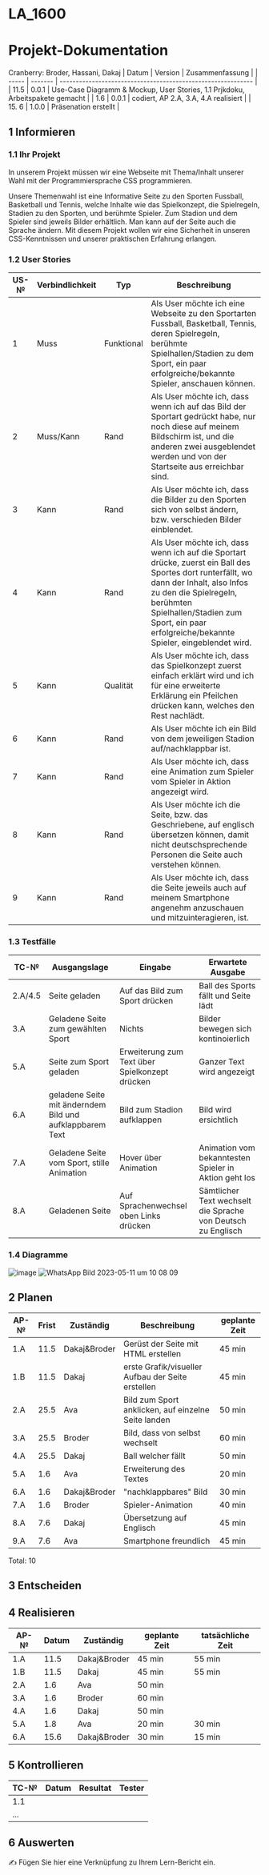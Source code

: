 # LA_1600
# Projekt-Dokumentation

Cranberry: Broder, Hassani, Dakaj
| Datum | Version | Zusammenfassung                                              |
| ----- | ------- | ------------------------------------------------------------ |
|  11.5     | 0.0.1   | Use-Case Diagramm & Mockup, User Stories, 1.1 Prjkdoku, Arbeitspakete gemacht |
|   1.6    |   0.0.1 |    codiert, AP 2.A, 3.A, 4.A realisiert              |
|    15. 6  | 1.0.0   |   Präsenation erstellt                                                           |

## 1 Informieren

### 1.1 Ihr Projekt

In unserem Projekt müssen wir eine Webseite mit Thema/Inhalt unserer Wahl mit der Programmiersprache CSS programmieren. 



Unsere Themenwahl ist eine Informative Seite zu den Sporten Fussball, Basketball und Tennis, welche Inhalte wie das Spielkonzept, die Spielregeln, Stadien zu den Sporten, und berühmte Spieler. Zum Stadion und dem Spieler sind jeweils Bilder erhältlich. Man kann auf der Seite auch die Sprache ändern. Mit diesem Projekt wollen wir eine Sicherheit in unseren CSS-Kenntnissen und unserer praktischen Erfahrung erlangen. 


### 1.2 User Stories

| US-№ | Verbindlichkeit | Typ  | Beschreibung                       |
| ---- | --------------- | ---- | ---------------------------------- |
| 1  | Muss  |  Funktional| Als User möchte ich eine Webseite zu den Sportarten Fussball, Basketball, Tennis, deren Spielregeln, berühmte Spielhallen/Stadien zu dem Sport, ein paar erfolgreiche/bekannte Spieler, anschauen können. |
|2|Muss/Kann|Rand| Als User möchte ich, dass wenn ich auf das Bild der Sportart gedrückt habe, nur noch diese auf meinem Bildschirm ist, und die anderen zwei ausgeblendet werden und von der Startseite aus erreichbar sind.|
|3|Kann|Rand|Als User möchte ich, dass die Bilder zu den Sporten sich von selbst ändern, bzw. verschieden Bilder einblendet. |
|4|Kann| Rand|Als User möchte ich, dass wenn ich auf die Sportart drücke, zuerst ein Ball des Sportes dort runterfällt, wo dann der Inhalt, also Infos zu den die Spielregeln, berühmten Spielhallen/Stadien zum Sport, ein paar erfolgreiche/bekannte Spieler, eingeblendet wird.|
|5|Kann|Qualität|Als User möchte ich, dass das Spielkonzept zuerst einfach erklärt wird und ich für eine erweiterte Erklärung ein Pfeilchen drücken kann, welches den Rest nachlädt.|
|6|Kann |Rand|Als User möchte ich ein Bild von dem jeweiligen Stadion auf/nachklappbar ist.|
|7|Kann|Rand|Als User möchte ich, dass eine Animation zum Spieler vom Spieler in Aktion angezeigt wird.|
|8 | Kann| Rand| Als User möchte ich die Seite, bzw. das Geschriebene, auf englisch übersetzen können, damit nicht deutschsprechende Personen die Seite auch verstehen können. |
|9| Kann | Rand | Als User möchte ich, dass die Seite jeweils auch auf meinem Smartphone angenehm anzuschauen und mitzuinteragieren, ist.|


### 1.3 Testfälle

| TC-№ | Ausgangslage | Eingabe | Erwartete Ausgabe |
| ---- | ------------ | ------- | ----------------- |
| 2.A/4.5  |   Seite geladen           |  Auf das Bild zum Sport drücken   |   Ball des Sports fällt und Seite lädt                |
| 3.A |  Geladene Seite zum gewählten Sport   |  Nichts        |    Bilder bewegen sich kontinoierlich         |
| 5.A| Seite zum Sport geladen |Erweiterung zum Text über Spielkonzept drücken |Ganzer Text wird angezeigt|
|6.A| geladene Seite mit änderndem Bild und aufklappbarem Text|Bild zum Stadion aufklappen | Bild wird ersichtlich |
|7.A|Geladene Seite vom Sport, stille Animation |Hover über Animation |Animation vom bekanntesten Spieler in Aktion geht los|
|8.A |Geladenen Seite | Auf Sprachenwechsel oben Links drücken| Sämtlicher Text wechselt die Sprache von Deutsch zu Englisch |


### 1.4 Diagramme

![image](https://github.com/Tupacshakurfeateminem/LA_1600/assets/111044137/1884d71e-55f7-470c-a6c7-73212dfdaae0)
![WhatsApp Bild 2023-05-11 um 10 08 09](https://github.com/Tupacshakurfeateminem/LA_1600/assets/89085609/b1a452e2-9391-48f9-8dcc-fbc77e4b4f77)


## 2 Planen

| AP-№ | Frist | Zuständig | Beschreibung | geplante Zeit |
| ---- | ----- | --------- | ------------ | ------------- |
| 1.A  |  11.5  |  Dakaj&Broder | Gerüst der Seite mit HTML erstellen | 45 min   |
|1.B| 11.5 |Dakaj |erste Grafik/visueller Aufbau der Seite erstellen| 45 min | 
|2.A | 25.5| Ava| Bild zum Sport anklicken, auf einzelne Seite landen| 50 min |
| 3.A  | 25.5 | Broder   |  Bild, dass von selbst wechselt   |   60 min    |
|4.A | 25.5|Dakaj | Ball welcher fällt| 50 min |
| 5.A|1.6| Ava|Erweiterung des Textes | 20 min|
|6.A |1.6 |Dakaj&Broder |"nachklappbares" Bild| 30 min|
|7.A |1.6 | Broder| Spieler-Animation| 40 min |
|8.A |7.6| Dakaj|Übersetzung auf Englisch | 45 min |
|9.A|7.6 |Ava |Smartphone freundlich| 45 min |

Total: 
10

## 3 Entscheiden



## 4 Realisieren

| AP-№ | Datum | Zuständig | geplante Zeit | tatsächliche Zeit |
| ---- | ----- | --------- | ------------- | ----------------- |
| 1.A  |   11.5    |  Dakaj&Broder         |   45 min            |    55 min               |
| 1.B |  11.5     |   Dakaj        |    45 min           |     55 min              |
| 2.A  |1.6     |  Ava         |    50 min           |                |
| 3.A  |    1.6   |  Broder        |   60 min            |                |
| 4.A | 1.6     |  Dakaj        |    50 min           |                 |
| 5.A |    1.8   |   Ava        |   20 min            |    30 min               |
|6.A|15.6|Dakaj&Broder|30 min |15 min|



## 5 Kontrollieren

| TC-№ | Datum | Resultat | Tester |
| ---- | ----- | -------- | ------ |
| 1.1  |       |          |        |
| ...  |       |          |        |



## 6 Auswerten

✍️ Fügen Sie hier eine Verknüpfung zu Ihrem Lern-Bericht ein.
